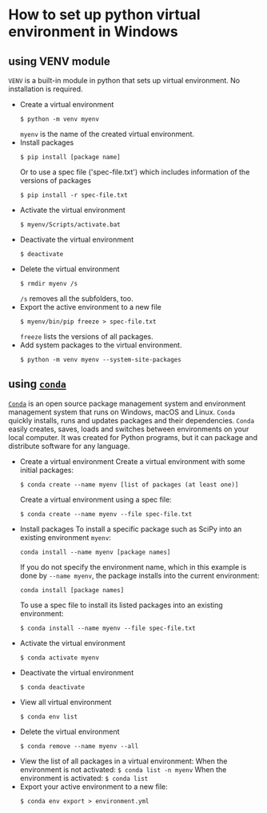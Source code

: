 # How to set up python virtual environment in Windows

## using **VENV** module

`VENV` is a built-in module in python that sets up virtual environment. No installation is required.

- Create a virtual environment
    ```
    $ python -m venv myenv
    ```
    `myenv` is the name of the created virtual environment.
- Install packages
    ``` 
    $ pip install [package name]
    ```
    Or to use a spec file ('spec-file.txt') which includes information of the versions of packages
    ``` 
    $ pip install -r spec-file.txt
    ```
- Activate the virtual environment
    ```
    $ myenv/Scripts/activate.bat
    ```
- Deactivate the virtual environment
    ```
    $ deactivate
    ```
- Delete the virtual environment
    ```
    $ rmdir myenv /s
    ```
    `/s` removes all the subfolders, too.
- Export the active environment to a new file
    ```
    $ myenv/bin/pip freeze > spec-file.txt
    ```
    `freeze` lists the versions of all packages.
- Add system packages to the virtual environment.
    ```
    $ python -m venv myenv --system-site-packages
    ```

## using **[`conda`](https://docs.conda.io/en/latest/)**

[`Conda`](https://docs.conda.io/en/latest/) is an open source package management system and environment management system that runs on Windows, macOS and Linux. `Conda` quickly installs, runs and updates packages and their dependencies. `Conda` easily creates, saves, loads and switches between environments on your local computer. It was created for Python programs, but it can package and distribute software for any language. 


- Create a virtual environment
    Create a virtual environment with some initial packages:
    ```
    $ conda create --name myenv [list of packages (at least one)]
    ```
    Create a virtual environment using a spec file:
    ```
    $ conda create --name myenv --file spec-file.txt
    ```
- Install packages
    To install a specific package such as SciPy into an existing environment `myenv`:
    ```
    conda install --name myenv [package names]
    ```
    If you do not specify the environment name, which in this example is done by `--name myenv`, the package installs into the current environment:
    ```
    conda install [package names]
    ```
    To use a spec file to install its listed packages into an existing environment:
    ```
    $ conda install --name myenv --file spec-file.txt   
    ```  
- Activate the virtual environment
    ```
    $ conda activate myenv
    ```
- Deactivate the virtual environment
    ```
    $ conda deactivate
    ```
- View all virtual environment
    ```
    $ conda env list
    ```
- Delete the virtual environment
    ```
    $ conda remove --name myenv --all
    ```
- View the list of all packages in a virtual environment:
    When the environment is not activated:
        ```
        $ conda list -n myenv
        ```
    When the environment is activated:
        ```
        $ conda list
        ```
- Export your active environment to a new file:
    ```
    $ conda env export > environment.yml
    ```


